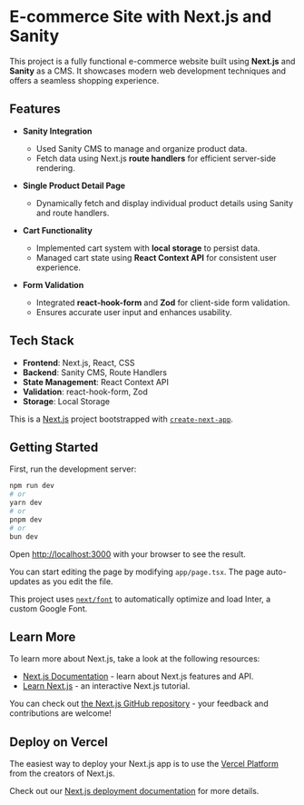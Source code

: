 # E-commerce Site with Next.js and Sanity  

This project is a fully functional e-commerce website built using **Next.js** and **Sanity** as a CMS. It showcases modern web development techniques and offers a seamless shopping experience.  

## Features  

- **Sanity Integration**  
  - Used Sanity CMS to manage and organize product data.  
  - Fetch data using Next.js **route handlers** for efficient server-side rendering.  

- **Single Product Detail Page**  
  - Dynamically fetch and display individual product details using Sanity and route handlers.  

- **Cart Functionality**  
  - Implemented cart system with **local storage** to persist data.  
  - Managed cart state using **React Context API** for consistent user experience.  

- **Form Validation**  
  - Integrated **react-hook-form** and **Zod** for client-side form validation.  
  - Ensures accurate user input and enhances usability.  

## Tech Stack  

- **Frontend**: Next.js, React, CSS  
- **Backend**: Sanity CMS, Route Handlers  
- **State Management**: React Context API  
- **Validation**: react-hook-form, Zod  
- **Storage**: Local Storage  


This is a [Next.js](https://nextjs.org/) project bootstrapped with [`create-next-app`](https://github.com/vercel/next.js/tree/canary/packages/create-next-app).

## Getting Started

First, run the development server:

```bash
npm run dev
# or
yarn dev
# or
pnpm dev
# or
bun dev
```

Open [http://localhost:3000](http://localhost:3000) with your browser to see the result.

You can start editing the page by modifying `app/page.tsx`. The page auto-updates as you edit the file.

This project uses [`next/font`](https://nextjs.org/docs/basic-features/font-optimization) to automatically optimize and load Inter, a custom Google Font.

## Learn More

To learn more about Next.js, take a look at the following resources:

- [Next.js Documentation](https://nextjs.org/docs) - learn about Next.js features and API.
- [Learn Next.js](https://nextjs.org/learn) - an interactive Next.js tutorial.

You can check out [the Next.js GitHub repository](https://github.com/vercel/next.js/) - your feedback and contributions are welcome!

## Deploy on Vercel

The easiest way to deploy your Next.js app is to use the [Vercel Platform](https://vercel.com/new?utm_medium=default-template&filter=next.js&utm_source=create-next-app&utm_campaign=create-next-app-readme) from the creators of Next.js.

Check out our [Next.js deployment documentation](https://nextjs.org/docs/deployment) for more details.
